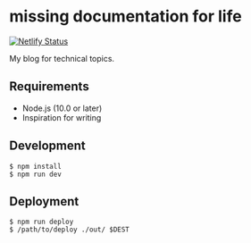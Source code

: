 # missing documentation for life

[![Netlify Status](https://api.netlify.com/api/v1/badges/70bf3e0b-a4d4-4a48-8299-7b0679795442/deploy-status)](https://app.netlify.com/sites/ubnt-intrepid/deploys)

My blog for technical topics.

## Requirements

* Node.js (10.0 or later)
* Inspiration for writing

## Development

```shell-session
$ npm install
$ npm run dev
```

## Deployment

```shell-session
$ npm run deploy
$ /path/to/deploy ./out/ $DEST
```
